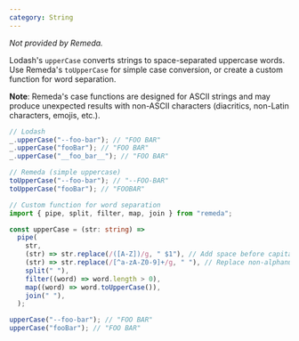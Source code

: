 ```yaml
---
category: String
---
```


_Not provided by Remeda._

Lodash's `upperCase` converts strings to space-separated uppercase words. Use Remeda's `toUpperCase` for simple case conversion, or create a custom function for word separation.

**Note**: Remeda's case functions are designed for ASCII strings and may produce unexpected results with non-ASCII characters (diacritics, non-Latin characters, emojis, etc.).

```ts
// Lodash
_.upperCase("--foo-bar"); // "FOO BAR"
_.upperCase("fooBar"); // "FOO BAR"
_.upperCase("__foo_bar__"); // "FOO BAR"

// Remeda (simple uppercase)
toUpperCase("--foo-bar"); // "--FOO-BAR"
toUpperCase("fooBar"); // "FOOBAR"

// Custom function for word separation
import { pipe, split, filter, map, join } from "remeda";

const upperCase = (str: string) =>
  pipe(
    str,
    (str) => str.replace(/([A-Z])/g, " $1"), // Add space before capitals
    (str) => str.replace(/[^a-zA-Z0-9]+/g, " "), // Replace non-alphanumeric with spaces
    split(" "),
    filter((word) => word.length > 0),
    map((word) => word.toUpperCase()),
    join(" "),
  );

upperCase("--foo-bar"); // "FOO BAR"
upperCase("fooBar"); // "FOO BAR"
```
